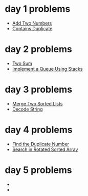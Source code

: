 
# day 1 problems

- [Add Two Numbers](https://leetcode.com/problems/add-two-numbers/)
- [Contains Duplicate](https://leetcode.com/problems/contains-duplicate/submissions/)

# day 2 problems

- [Two Sum](https://leetcode.com/problems/two-sum/)
- [Implement a Queue Using Stacks](https://leetcode.com/problems/implement-queue-using-stacks/)

# day 3 problems

- [Merge Two Sorted Lists](https://leetcode.com/problems/merge-two-sorted-lists/)
- [Decode String](https://leetcode.com/problems/decode-string/)

# day 4 problems

- [Find the Duplicate Number](https://leetcode.com/problems/find-the-duplicate-number/)
- [Search in Rotated Sorted Array](https://leetcode.com/problems/search-in-rotated-sorted-array/)

# day 5 problems

- []()
- []()

